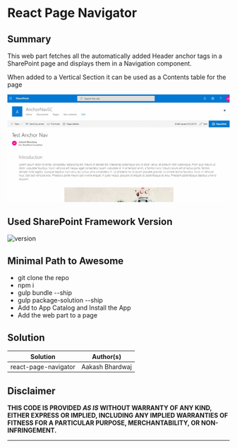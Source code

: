# React Page Navigator

## Summary

This web part fetches all the automatically added Header anchor tags in a SharePoint page and displays them in a Navigation component.

When added to a Vertical Section it can be used as a Contents table for the page

![Page Navigator](./assets/PageNavigator.gif)

## Used SharePoint Framework Version

![version](https://img.shields.io/badge/version-1.9.1-green.svg)

## Minimal Path to Awesome

- git clone the repo
- npm i
- gulp bundle --ship
- gulp package-solution --ship
- Add to App Catalog and Install the App
- Add the web part to a page

## Solution

Solution|Author(s)
--------|---------
react-page-navigator|Aakash Bhardwaj

## Disclaimer

**THIS CODE IS PROVIDED *AS IS* WITHOUT WARRANTY OF ANY KIND, EITHER EXPRESS OR IMPLIED, INCLUDING ANY IMPLIED WARRANTIES OF FITNESS FOR A PARTICULAR PURPOSE, MERCHANTABILITY, OR NON-INFRINGEMENT.**

---
